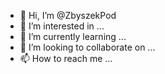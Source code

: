 - 👋 Hi, I’m @ZbyszekPod
- 👀 I’m interested in ...
- 🌱 I’m currently learning ...
- 💞️ I’m looking to collaborate on ...
- 📫 How to reach me ...

<!---
ZbyszekPod/ZbyszekPod is a ✨ special ✨ repository because its `README.md` (this file) appears on your GitHub profile.
You can click the Preview link to take a look at your changes.
--->
